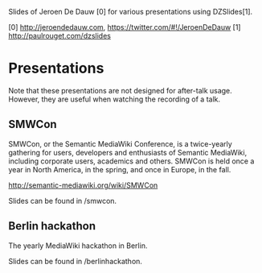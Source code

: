 Slides of Jeroen De Dauw [0] for various presentations using DZSlides[1].

[0] http://jeroendedauw.com, https://twitter.com/#!/JeroenDeDauw
[1] http://paulrouget.com/dzslides


Presentations
=============

Note that these presentations are not designed for after-talk usage.
However, they are useful when watching the recording of a talk.

SMWCon
----------------------------

SMWCon, or the Semantic MediaWiki Conference, is a twice-yearly gathering for users,
developers and enthusiasts of Semantic MediaWiki, including corporate users, academics
and others. SMWCon is held once a year in North America, in the spring, and once in
Europe, in the fall. 

http://semantic-mediawiki.org/wiki/SMWCon

Slides can be found in /smwcon.

Berlin hackathon
----------------------------

The yearly MediaWiki hackathon in Berlin.

Slides can be found in /berlinhackathon.

